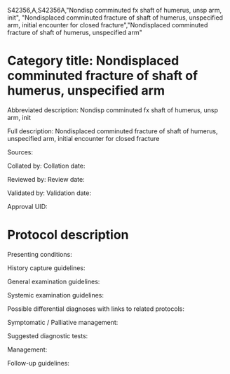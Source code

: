 S42356,A,S42356A,"Nondisp comminuted fx shaft of humerus, unsp arm, init", "Nondisplaced comminuted fracture of shaft of humerus, unspecified arm, initial encounter for closed fracture","Nondisplaced comminuted fracture of shaft of humerus, unspecified arm"
# Category title: Nondisplaced comminuted fracture of shaft of humerus, unspecified arm

Abbreviated description: Nondisp comminuted fx shaft of humerus, unsp arm, init

Full description: Nondisplaced comminuted fracture of shaft of humerus, unspecified arm, initial encounter for closed fracture

Sources:

Collated by:
Collation date:

Reviewed by:
Review date:

Validated by:
Validation date:

Approval UID:

# Protocol description

Presenting conditions:

History capture guidelines:

General examination guidelines:

Systemic examination guidelines:

Possible differential diagnoses with links to related protocols:

Symptomatic / Palliative management:

Suggested diagnostic tests:

Management:

Follow-up guidelines:
